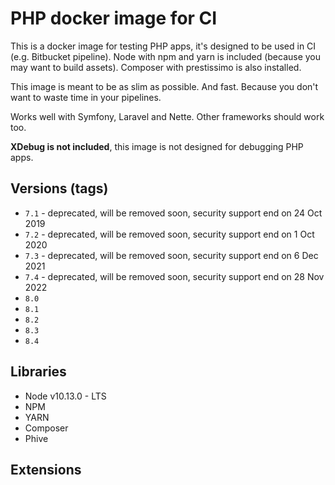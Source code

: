 # PHP docker image for CI

This is a docker image for testing PHP apps, it's designed to be used in CI (e.g. Bitbucket pipeline). Node with npm and yarn is included (because you may want to build assets).
Composer with prestissimo is also installed.

This image is meant to be as slim as possible. And fast. Because you don't want to waste time in your pipelines.

Works well with Symfony, Laravel and Nette. Other frameworks should work too.

**XDebug is not included**, this image is not designed for debugging PHP apps.      

## Versions (tags)

- `7.1` - deprecated, will be removed soon, security support end on 24 Oct 2019
- `7.2` - deprecated, will be removed soon, security support end on 1 Oct 2020
- `7.3` - deprecated, will be removed soon, security support end on 6 Dec 2021
- `7.4` - deprecated, will be removed soon, security support end on 28 Nov 2022
- `8.0`
- `8.1`
- `8.2`
- `8.3`
- `8.4`

## Libraries

- Node v10.13.0 - LTS
- NPM
- YARN
- Composer
- Phive

## Extensions


